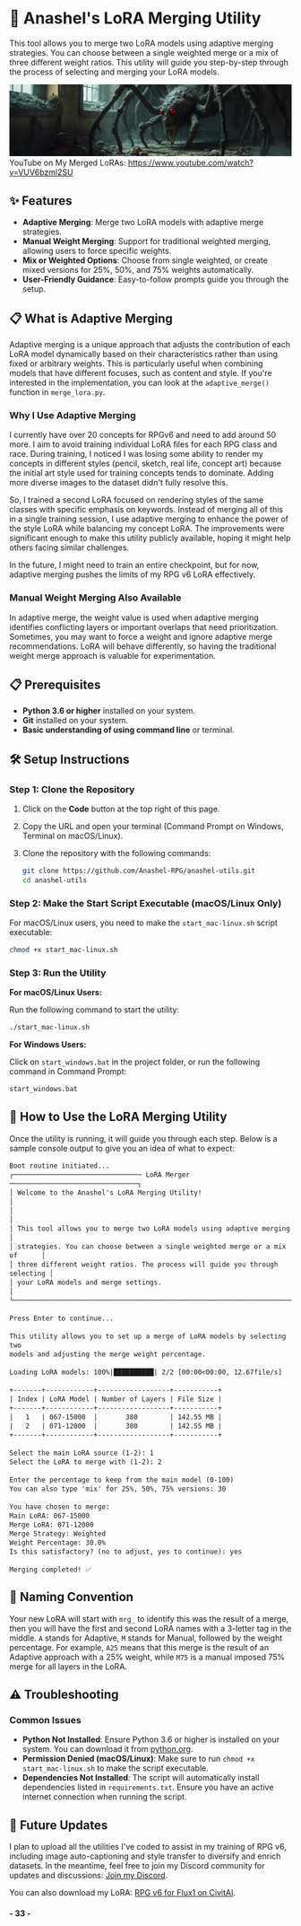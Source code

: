 
# 🎨 Anashel's LoRA Merging Utility

This tool allows you to merge two LoRA models using adaptive merging strategies. You can choose between a single weighted merge or a mix of three different weight ratios. This utility will guide you step-by-step through the process of selecting and merging your LoRA models.

![Anashel's LoRA Merging Utility](readme_images/spider.jpg)
YouTube on My Merged LoRAs: https://www.youtube.com/watch?v=VUV6bzml2SU

## ✨ Features

- **Adaptive Merging**: Merge two LoRA models with adaptive merge strategies.
- **Manual Weight Merging**: Support for traditional weighted merging, allowing users to force specific weights.
- **Mix or Weighted Options**: Choose from single weighted, or create mixed versions for 25%, 50%, and 75% weights automatically.
- **User-Friendly Guidance**: Easy-to-follow prompts guide you through the setup.

## 📋 What is Adaptive Merging

Adaptive merging is a unique approach that adjusts the contribution of each LoRA model dynamically based on their characteristics rather than using fixed or arbitrary weights. This is particularly useful when combining models that have different focuses, such as content and style. If you're interested in the implementation, you can look at the `adaptive_merge()` function in `merge_lora.py`.

### Why I Use Adaptive Merging

I currently have over 20 concepts for RPGv6 and need to add around 50 more. I aim to avoid training individual LoRA files for each RPG class and race. During training, I noticed I was losing some ability to render my concepts in different styles (pencil, sketch, real life, concept art) because the initial art style used for training concepts tends to dominate. Adding more diverse images to the dataset didn't fully resolve this.

So, I trained a second LoRA focused on rendering styles of the same classes with specific emphasis on keywords. Instead of merging all of this in a single training session, I use adaptive merging to enhance the power of the style LoRA while balancing my concept LoRA. The improvements were significant enough to make this utility publicly available, hoping it might help others facing similar challenges.

In the future, I might need to train an entire checkpoint, but for now, adaptive merging pushes the limits of my RPG v6 LoRA effectively.

### Manual Weight Merging Also Available
In adaptive merge, the weight value is used when adaptive merging identifies conflicting layers or important overlaps that need prioritization. Sometimes, you may want to force a weight and ignore adaptive merge recommendations. LoRA will behave differently, so having the traditional weight merge approach is valuable for experimentation.

## 📋 Prerequisites

- **Python 3.6 or higher** installed on your system.
- **Git** installed on your system.
- **Basic understanding of using command line** or terminal.

## 🛠️ Setup Instructions

### Step 1: Clone the Repository

1. Click on the **Code** button at the top right of this page.
2. Copy the URL and open your terminal (Command Prompt on Windows, Terminal on macOS/Linux).
3. Clone the repository with the following commands:

   ```bash
   git clone https://github.com/Anashel-RPG/anashel-utils.git
   cd anashel-utils
   ```

### Step 2: Make the Start Script Executable (macOS/Linux Only)

For macOS/Linux users, you need to make the `start_mac-linux.sh` script executable:

```bash
chmod +x start_mac-linux.sh
```

### Step 3: Run the Utility

**For macOS/Linux Users:**

Run the following command to start the utility:

```bash
./start_mac-linux.sh
```

**For Windows Users:**

Click on `start_windows.bat` in the project folder, or run the following command in Command Prompt:

```cmd
start_windows.bat
```

## 📖 How to Use the LoRA Merging Utility

Once the utility is running, it will guide you through each step. Below is a sample console output to give you an idea of what to expect:

```
Boot routine initiated...
┌──────────────────────────────── LoRA Merger ────────────────────────────────┐
│ Welcome to the Anashel's LoRA Merging Utility!                              │
│                                                                             │
│ This tool allows you to merge two LoRA models using adaptive merging        │
│ strategies. You can choose between a single weighted merge or a mix of      │
│ three different weight ratios. The process will guide you through selecting │
│ your LoRA models and merge settings.                                        │
└─────────────────────────────────────────────────────────────────────────────┘

Press Enter to continue...

This utility allows you to set up a merge of LoRA models by selecting two 
models and adjusting the merge weight percentage.

Loading LoRA models: 100%|██████████| 2/2 [00:00<00:00, 12.67file/s]

+-------+------------+------------------+-----------+
| Index | LoRA Model | Number of Layers | File Size |
+-------+------------+------------------+-----------+
|   1   | 067-15000  |       380        | 142.55 MB |
|   2   | 071-12000  |       380        | 142.55 MB |
+-------+------------+------------------+-----------+

Select the main LoRA source (1-2): 1
Select the LoRA to merge with (1-2): 2

Enter the percentage to keep from the main model (0-100)
You can also type 'mix' for 25%, 50%, 75% versions: 30

You have chosen to merge:
Main LoRA: 067-15000
Merge LoRA: 071-12000
Merge Strategy: Weighted
Weight Percentage: 30.0%
Is this satisfactory? (no to adjust, yes to continue): yes

Merging completed! ✅
```

## 📖 Naming Convention

Your new LoRA will start with `mrg_` to identify this was the result of a merge, then you will have the first and second LoRA names with a 3-letter tag in the middle. `A` stands for Adaptive, `M` stands for Manual, followed by the weight percentage. For example, `A25` means that this merge is the result of an Adaptive approach with a 25% weight, while `M75` is a manual imposed 75% merge for all layers in the LoRA.

## ⚠️ Troubleshooting

### Common Issues

- **Python Not Installed**: Ensure Python 3.6 or higher is installed on your system. You can download it from [python.org](https://www.python.org/downloads/).
- **Permission Denied (macOS/Linux)**: Make sure to run `chmod +x start_mac-linux.sh` to make the script executable.
- **Dependencies Not Installed**: The script will automatically install dependencies listed in `requirements.txt`. Ensure you have an active internet connection when running the script.

## 🚀 Future Updates

I plan to upload all the utilities I've coded to assist in my training of RPG v6, including image auto-captioning and style transfer to diversify and enrich datasets. In the meantime, feel free to join my Discord community for updates and discussions: [Join my Discord](https://discord.gg/byecho).

You can also download my LoRA: [RPG v6 for Flux1 on CivitAI](https://civitai.com/models/647159/rpg-v6-flux-1).

#### - 33 -  ####
